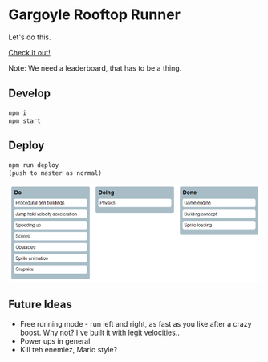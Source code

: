 # Gargoyle Rooftop Runner

Let's do this.

[Check it out!](https://entozoon.github.io/gargoyle-runner/)

Note: We need a leaderboard, that has to be a thing.

## Develop

    npm i
    npm start

## Deploy

    npm run deploy
    (push to master as normal)

![created by readme-kanban-board](./kanban.png)

<!---KANBAN
# Do
- Procedural gen buildings
- Jump hold velocity acceleration
- Speeding up
- Scores
- Obstacles
- Sprite animation
- Graphics

# Doing
- Physics

# Done
- Game engine
- Building concept
- Sprite loading
KANBAN--->

## Future Ideas

* Free running mode - run left and right, as fast as you like after a crazy boost. Why not? I've built it with legit velocities..
* Power ups in general
* Kill teh enemiez, Mario style?
